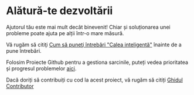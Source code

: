 # Alătură-te dezvoltării

Ajutorul tău este mai mult decât binevenit! Chiar și soluționarea unei probleme poate ajuta pe alții într-o mare măsură.

Vă rugăm să citiţi [Cum să puneţi întrebări "Calea inteligentă"](http://www.catb.org/~esr/faqs/smart-questions.html) înainte de a pune întrebări.

Folosim Proiecte Github pentru a gestiona sarcinile, puteți vedea prioritatea și progresul problemelor [aici](https://github.com/orgs/go-rod/projects/1).

Dacă doriți să contribuiți cu cod la acest proiect, vă rugăm să citiți [Ghidul Contributor](https://github.com/go-rod/rod/blob/master/.github/CONTRIBUTING.md)
